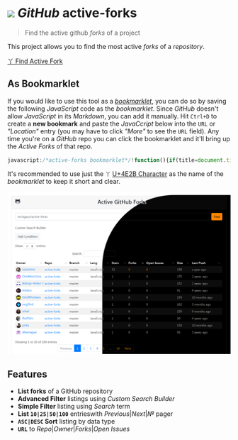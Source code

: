 # ![](https://github.githubassets.com/favicons/favicon.svg) _GitHub_ active-forks

> Find the active github _forks_ of a project

This project allows you to find the most active _forks_ of a _repository_.

[丫 Find Active Fork](https://techgaun.github.io/active-forks/index.html)

## As Bookmarklet

If you would like to use this tool as a [_bookmarklet_](https://en.wikipedia.org/wiki/Bookmarklet),
you can do so by saving the following _JavaScript_ code as the _bookmarklet_.
Since _GitHub_ doesn't allow _JavaScript_ in its _Markdown_, you can add it manually.
Hit `Ctrl+D` to create a **new bookmark** and paste the _JavaCcript_ below into the `URL`
or _"Location"_ entry (you may have to click _"More"_ to see the `URL` field).
Any time you're on a _GitHub_ repo you can click the bookmarklet
and it'll bring up the _Active Forks_ of that repo.

```javascript
javascript:/*active-forks bookmarklet*/!function(){if(title=document.title,title)if(thing=title.split(/(GitHub\s-\s)*([^:]*)/)[2],thing){var t="https://eapo.github.io/active-forks/index.html#"+thing;window.open(t)} else window.alert("Not%20a%20valid%20GitHub%20page")}();
```

It's recommended to use just the `丫` [U+4E2B Character](https://unicode-table.com/en/4E2B/) as the name of the _bookmarklet_ to keep it short and clear.

![Screenshot](screenshot.png "_Active Forks_ in Action")

## Features
- **List forks** of a GitHub repository
- **Advanced Filter** listings using _Custom Search Builder_
- **Simple Filter** listing using _Search_ term
- **List `10|25|50|100`** entrieswith _Previous_|_Next_|_&numero;_ pager
- **`ASC|DESC` Sort** listing by data type
- **`URL`** to _Repo_|_Owner_|_Forks_|_Open Issues_
